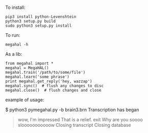 To install:

    pip3 install python-Levenshtein
    python3 setup.py build
    sudo python3 setup.py install

To run:

    megahal -h

As a lib:

    from megahal import *
    megahal = MegaHAL()
    megahal.train('/path/to/some/file')
    megahal.learn('some phrase')
    print megahal.get_reply('hey, wazzap')
    megahal.sync()  # flush any changes to disc
    megahal.close()  # flush changes and close


example of usage:

$ python3 pymegahal.py -b brain3.brn
Transcription has began
> wow, I'm impressed
That is a relief.
> exit
Why are you soooo slooooooooooow
> Closing transcript
Closing database

